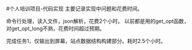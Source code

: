 #个人培训项目-代码实现
主要记录实现中问题和花费时间。

命令行处理，读入文件，json解析，花费2个小时。
以前都是用的get_opt函数，对get_opt_long不熟，花费时间超过预期。

完成任务1，仅输出到屏幕，站点数据结构构建部分。耗时2.5个小时。